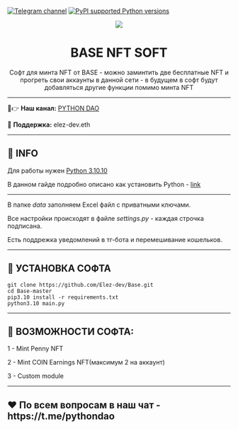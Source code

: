 [![Telegram channel](https://img.shields.io/endpoint?url=https://runkit.io/damiankrawczyk/telegram-badge/branches/master?url=https://t.me/developercode1)](https://t.me/developercode1)
[![PyPI supported Python versions](https://img.shields.io/badge/Python%203.10.10-8A2BE2)](https://www.python.org/downloads/release/python-31010/)

<div align="center">
  <img src="https://dgen.network/wp-content/uploads/2023/03/base1.png"  />
  <h1>BASE NFT SOFT</h1>
  <p>Софт для минта NFT от BASE - можно заминтить две бесплатные NFT и прогреть свои аккаунты в данной сети - в будущем в софт будут добавляться другие функции помимо минта NFT</p>
</div>

---

🤠👉 <b>Наш канал:</b> [PYTHON DAO](https://t.me/developercode1)

🤗 <b>Поддержка:</b> elez-dev.eth

---
<h2>🙊 INFO</h2>

Для работы нужен [Python 3.10.10](https://www.python.org/downloads/release/python-31010/)

В данном гайде подробно описано как установить Python - [link](https://mirror.xyz/wiedzmin.eth/Z06W81VrxO9KI88vkcxeW0Lc8f2nBo5Wdyqce0HTNm8)

---
В папке _data_ заполняем Excel файл с приватными ключами.

Все настройки происходят в файле _settings.py_ - каждая строчка подписана.

Есть поддрежка уведомлений в тг-бота и перемешивание кошельков.

---
<h2>🚀 УСТАНОВКА СОФТА</h2>

```
git clone https://github.com/Elez-dev/Base.git
cd Base-master
pip3.10 install -r requirements.txt
python3.10 main.py
```
---
<h2>🤖 ВОЗМОЖНОСТИ СОФТА:</h2>

1 - Mint Penny NFT

2 - Mint COIN Earnings NFT(максимум 2 на аккаунт)

3 - Custom module

---
<h2>❤️ По всем вопросам в наш чат - https://t.me/pythondao</h2>
